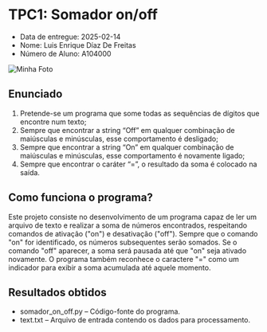 # TPC1: Somador on/off
- Data de entregue: 2025-02-14
- Nome: Luis Enrique Díaz De Freitas
- Número de Aluno: A104000




![Minha Foto](https://avatars.githubusercontent.com/u/146751915?s=400&u=021c640f21daf0066dc714d7cf1d916fefbd29ea&v=4)

## Enunciado
1. Pretende-se um programa que some todas as sequências de dígitos que encontre num texto;
2. Sempre que encontrar a string “Off” em qualquer combinação de maiúsculas e minúsculas, esse comportamento é desligado;
3. Sempre que encontrar a string “On” em qualquer combinação de maiúsculas e minúsculas, esse comportamento é novamente ligado;
4. Sempre que encontrar o caráter “=”, o resultado da soma é colocado na saída.

## Como funciona o programa?

Este projeto consiste no desenvolvimento de um programa capaz de ler um arquivo de texto e realizar a soma de números encontrados, respeitando comandos de ativação ("on") e desativação ("off"). Sempre que o comando "on" for identificado, os números subsequentes serão somados. Se o comando "off" aparecer, a soma será pausada até que "on" seja ativado novamente. O programa também reconhece o caractere "=" como um indicador para exibir a soma acumulada até aquele momento.

## Resultados obtidos

- somador_on_off.py – Código-fonte do programa.
- text.txt – Arquivo de entrada contendo os dados para processamento.
